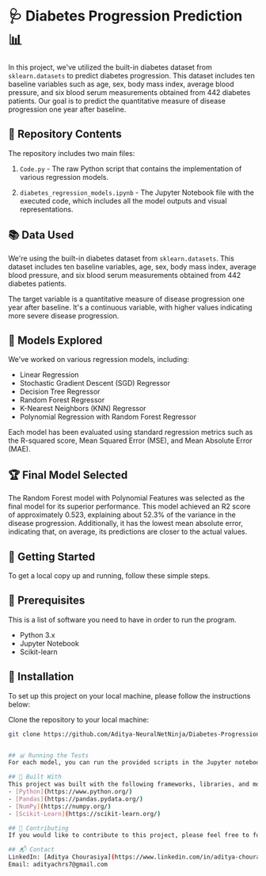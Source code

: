 # 🩺 Diabetes Progression Prediction 📊

In this project, we've utilized the built-in diabetes dataset from `sklearn.datasets` to predict diabetes progression. This dataset includes ten baseline variables such as age, sex, body mass index, average blood pressure, and six blood serum measurements obtained from 442 diabetes patients. Our goal is to predict the quantitative measure of disease progression one year after baseline.

## 📂 Repository Contents
The repository includes two main files:

1. `Code.py` - The raw Python script that contains the implementation of various regression models. 

2. `diabetes_regression_models.ipynb` - The Jupyter Notebook file with the executed code, which includes all the model outputs and visual representations.

## 📚 Data Used
We're using the built-in diabetes dataset from `sklearn.datasets`. This dataset includes ten baseline variables, age, sex, body mass index, average blood pressure, and six blood serum measurements obtained from 442 diabetes patients.

The target variable is a quantitative measure of disease progression one year after baseline. It's a continuous variable, with higher values indicating more severe disease progression.

## 🧪 Models Explored
We've worked on various regression models, including:

- Linear Regression
- Stochastic Gradient Descent (SGD) Regressor
- Decision Tree Regressor
- Random Forest Regressor
- K-Nearest Neighbors (KNN) Regressor
- Polynomial Regression with Random Forest Regressor

Each model has been evaluated using standard regression metrics such as the R-squared score, Mean Squared Error (MSE), and Mean Absolute Error (MAE).

## 🏆 Final Model Selected
The Random Forest model with Polynomial Features was selected as the final model for its superior performance. This model achieved an R2 score of approximately 0.523, explaining about 52.3% of the variance in the disease progression. Additionally, it has the lowest mean absolute error, indicating that, on average, its predictions are closer to the actual values.

## 🚀 Getting Started
To get a local copy up and running, follow these simple steps.

## 🔑 Prerequisites
This is a list of software you need to have in order to run the program.
- Python 3.x
- Jupyter Notebook
- Scikit-learn

## 🔧 Installation
To set up this project on your local machine, please follow the instructions below:

Clone the repository to your local machine:
   ```sh
   git clone https://github.com/Aditya-NeuralNetNinja/Diabetes-Progression-Prediction.git


## 📊 Running the Tests
For each model, you can run the provided scripts in the Jupyter notebook, which include all the necessary steps, from loading the data to evaluating the models.

## 🧰 Built With
This project was built with the following frameworks, libraries, and modules:
- [Python](https://www.python.org/)
- [Pandas](https://pandas.pydata.org/)
- [NumPy](https://numpy.org/)
- [Scikit-Learn](https://scikit-learn.org/)

## 💼 Contributing
If you would like to contribute to this project, please feel free to fork the repo and create a Pull Request with your changes. We would love to review and include your contributions.

## 📬 Contact
LinkedIn: [Aditya Chourasiya](https://www.linkedin.com/in/aditya-chourasiya/)
Email: adityachrs7@gmail.com

